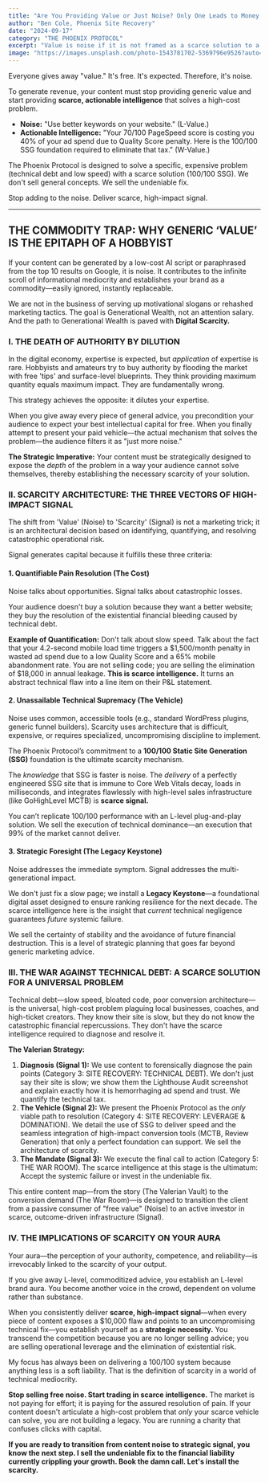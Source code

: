 ```yaml
---
title: "Are You Providing Value or Just Noise? Only One Leads to Money."
author: "Ben Cole, Phoenix Site Recovery"
date: "2024-09-17"
category: "THE PHOENIX PROTOCOL"
excerpt: "Value is noise if it is not framed as a scarce solution to a painful, expensive problem. We sell the resolution of technical debt, which is always worth the price."
image: "https://images.unsplash.com/photo-1543781702-5369796e9526?auto=format&fit=crop&q=30&w=800"
---
```


Everyone gives away "value." It's free. It's expected. Therefore, it's noise.

To generate revenue, your content must stop providing generic value and start providing **scarce, actionable intelligence** that solves a high-cost problem.

*   **Noise:** "Use better keywords on your website." (L-Value.)
*   **Actionable Intelligence:** "Your 70/100 PageSpeed score is costing you 40% of your ad spend due to Quality Score penalty. Here is the 100/100 SSG foundation required to eliminate that tax." (W-Value.)

The Phoenix Protocol is designed to solve a specific, expensive problem (technical debt and low speed) with a scarce solution (100/100 SSG). We don't sell general concepts. We sell the undeniable fix.

Stop adding to the noise. Deliver scarce, high-impact signal.

---

## THE COMMODITY TRAP: WHY GENERIC ‘VALUE’ IS THE EPITAPH OF A HOBBYIST

If your content can be generated by a low-cost AI script or paraphrased from the top 10 results on Google, it is noise. It contributes to the infinite scroll of informational mediocrity and establishes your brand as a commodity—easily ignored, instantly replaceable.

We are not in the business of serving up motivational slogans or rehashed marketing tactics. The goal is Generational Wealth, not an attention salary. And the path to Generational Wealth is paved with **Digital Scarcity.**

### I. THE DEATH OF AUTHORITY BY DILUTION

In the digital economy, expertise is expected, but *application* of expertise is rare. Hobbyists and amateurs try to buy authority by flooding the market with free 'tips' and surface-level blueprints. They think providing maximum quantity equals maximum impact. They are fundamentally wrong.

This strategy achieves the opposite: it dilutes your expertise.

When you give away every piece of general advice, you precondition your audience to expect your best intellectual capital for free. When you finally attempt to present your paid vehicle—the actual mechanism that solves the problem—the audience filters it as "just more noise."

**The Strategic Imperative:** Your content must be strategically designed to expose the *depth* of the problem in a way your audience cannot solve themselves, thereby establishing the necessary scarcity of your solution.

### II. SCARCITY ARCHITECTURE: THE THREE VECTORS OF HIGH-IMPACT SIGNAL

The shift from 'Value' (Noise) to 'Scarcity' (Signal) is not a marketing trick; it is an architectural decision based on identifying, quantifying, and resolving catastrophic operational risk.

Signal generates capital because it fulfills these three criteria:

#### 1. Quantifiable Pain Resolution (The Cost)

Noise talks about opportunities. Signal talks about catastrophic losses.

Your audience doesn't buy a solution because they want a better website; they buy the resolution of the existential financial bleeding caused by technical debt.

**Example of Quantification:** Don't talk about slow speed. Talk about the fact that your 4.2-second mobile load time triggers a $1,500/month penalty in wasted ad spend due to a low Quality Score and a 65% mobile abandonment rate. You are not selling code; you are selling the elimination of $18,000 in annual leakage. **This is scarce intelligence.** It turns an abstract technical flaw into a line item on their P&L statement.

#### 2. Unassailable Technical Supremacy (The Vehicle)

Noise uses common, accessible tools (e.g., standard WordPress plugins, generic funnel builders). Scarcity uses architecture that is difficult, expensive, or requires specialized, uncompromising discipline to implement.

The Phoenix Protocol’s commitment to a **100/100 Static Site Generation (SSG)** foundation is the ultimate scarcity mechanism.

The *knowledge* that SSG is faster is noise. The *delivery* of a perfectly engineered SSG site that is immune to Core Web Vitals decay, loads in milliseconds, and integrates flawlessly with high-level sales infrastructure (like GoHighLevel MCTB) is **scarce signal.**

You can’t replicate 100/100 performance with an L-level plug-and-play solution. We sell the execution of technical dominance—an execution that 99% of the market cannot deliver.

#### 3. Strategic Foresight (The Legacy Keystone)

Noise addresses the immediate symptom. Signal addresses the multi-generational impact.

We don't just fix a slow page; we install a **Legacy Keystone**—a foundational digital asset designed to ensure ranking resilience for the next decade. The scarce intelligence here is the insight that *current* technical negligence guarantees *future* systemic failure.

We sell the certainty of stability and the avoidance of future financial destruction. This is a level of strategic planning that goes far beyond generic marketing advice.

### III. THE WAR AGAINST TECHNICAL DEBT: A SCARCE SOLUTION FOR A UNIVERSAL PROBLEM

Technical debt—slow speed, bloated code, poor conversion architecture—is the universal, high-cost problem plaguing local businesses, coaches, and high-ticket creators. They know their site is slow, but they do not know the catastrophic financial repercussions. They don't have the scarce intelligence required to diagnose and resolve it.

**The Valerian Strategy:**

1.  **Diagnosis (Signal 1):** We use content to forensically diagnose the pain points (Category 3: SITE RECOVERY: TECHNICAL DEBT). We don't just say their site is slow; we show them the Lighthouse Audit screenshot and explain exactly how it is hemorrhaging ad spend and trust. We quantify the technical tax.
2.  **The Vehicle (Signal 2):** We present the Phoenix Protocol as the *only* viable path to resolution (Category 4: SITE RECOVERY: LEVERAGE & DOMINATION). We detail the use of SSG to deliver speed and the seamless integration of high-impact conversion tools (MCTB, Review Generation) that only a perfect foundation can support. We sell the architecture of scarcity.
3.  **The Mandate (Signal 3):** We execute the final call to action (Category 5: THE WAR ROOM). The scarce intelligence at this stage is the ultimatum: Accept the systemic failure or invest in the undeniable fix.

This entire content map—from the story (The Valerian Vault) to the conversion demand (The War Room)—is designed to transition the client from a passive consumer of "free value" (Noise) to an active investor in scarce, outcome-driven infrastructure (Signal).

### IV. THE IMPLICATIONS OF SCARCITY ON YOUR AURA

Your aura—the perception of your authority, competence, and reliability—is irrevocably linked to the scarcity of your output.

If you give away L-level, commoditized advice, you establish an L-level brand aura. You become another voice in the crowd, dependent on volume rather than substance.

When you consistently deliver **scarce, high-impact signal**—when every piece of content exposes a $10,000 flaw and points to an uncompromising technical fix—you establish yourself as a **strategic necessity.** You transcend the competition because you are no longer selling advice; you are selling operational leverage and the elimination of existential risk.

My focus has always been on delivering a 100/100 system because anything less is a soft liability. That is the definition of scarcity in a world of technical mediocrity.

**Stop selling free noise. Start trading in scarce intelligence.** The market is not paying for effort; it is paying for the assured resolution of pain. If your content doesn't articulate a high-cost problem that *only* your scarce vehicle can solve, you are not building a legacy. You are running a charity that confuses clicks with capital.

**If you are ready to transition from content noise to strategic signal, you know the next step. I sell the undeniable fix to the financial liability currently crippling your growth. Book the damn call. Let's install the scarcity.**